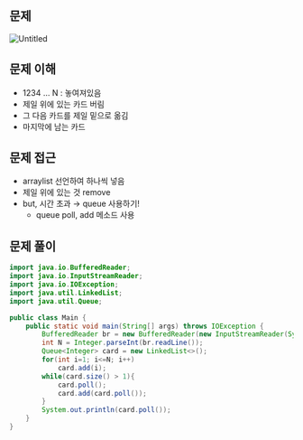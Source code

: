 ## 문제

![Untitled](https://prod-files-secure.s3.us-west-2.amazonaws.com/05918415-3f0e-4564-bed2-99de1628a020/49f7fc38-4f90-4090-a211-563c5a9bc1b3/Untitled.png)

## 문제 이해

- 1234 … N : 놓여져있음
- 제일 위에 있는 카드 버림
- 그 다음 카드를 제일 밑으로 옮김
- 마지막에 남는 카드

## 문제 접근

- arraylist 선언하여 하나씩 넣음
- 제일 위에 있는 것 remove
- but, 시간 초과 → queue 사용하기!
    - queue poll, add 메소드 사용

## 문제 풀이

```java
import java.io.BufferedReader;
import java.io.InputStreamReader;
import java.io.IOException;
import java.util.LinkedList;
import java.util.Queue;

public class Main {
    public static void main(String[] args) throws IOException {
        BufferedReader br = new BufferedReader(new InputStreamReader(System.in));
        int N = Integer.parseInt(br.readLine());
        Queue<Integer> card = new LinkedList<>();
        for(int i=1; i<=N; i++)
            card.add(i);
        while(card.size() > 1){
            card.poll();
            card.add(card.poll());
        }
        System.out.println(card.poll());
    }
}

```
